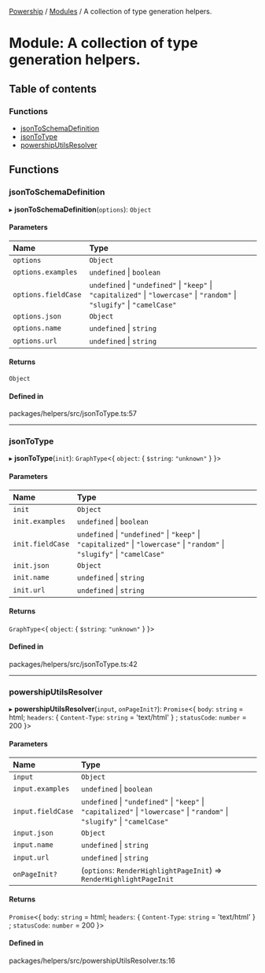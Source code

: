 [Powership](../README.md) / [Modules](../modules.md) / A collection of type generation helpers.

# Module: A collection of type generation helpers.

## Table of contents

### Functions

- [jsonToSchemaDefinition](A_collection_of_type_generation_helpers_.md#jsontoschemadefinition)
- [jsonToType](A_collection_of_type_generation_helpers_.md#jsontotype)
- [powershipUtilsResolver](A_collection_of_type_generation_helpers_.md#powershiputilsresolver)

## Functions

### jsonToSchemaDefinition

▸ **jsonToSchemaDefinition**(`options`): `Object`

#### Parameters

| Name | Type |
| :------ | :------ |
| `options` | `Object` |
| `options.examples` | `undefined` \| `boolean` |
| `options.fieldCase` | `undefined` \| ``"undefined"`` \| ``"keep"`` \| ``"capitalized"`` \| ``"lowercase"`` \| ``"random"`` \| ``"slugify"`` \| ``"camelCase"`` |
| `options.json` | `Object` |
| `options.name` | `undefined` \| `string` |
| `options.url` | `undefined` \| `string` |

#### Returns

`Object`

#### Defined in

packages/helpers/src/jsonToType.ts:57

___

### jsonToType

▸ **jsonToType**(`init`): `GraphType`<{ `object`: { `$string`: ``"unknown"``  }  }\>

#### Parameters

| Name | Type |
| :------ | :------ |
| `init` | `Object` |
| `init.examples` | `undefined` \| `boolean` |
| `init.fieldCase` | `undefined` \| ``"undefined"`` \| ``"keep"`` \| ``"capitalized"`` \| ``"lowercase"`` \| ``"random"`` \| ``"slugify"`` \| ``"camelCase"`` |
| `init.json` | `Object` |
| `init.name` | `undefined` \| `string` |
| `init.url` | `undefined` \| `string` |

#### Returns

`GraphType`<{ `object`: { `$string`: ``"unknown"``  }  }\>

#### Defined in

packages/helpers/src/jsonToType.ts:42

___

### powershipUtilsResolver

▸ **powershipUtilsResolver**(`input`, `onPageInit?`): `Promise`<{ `body`: `string` = html; `headers`: { `Content-Type`: `string` = 'text/html' } ; `statusCode`: `number` = 200 }\>

#### Parameters

| Name | Type |
| :------ | :------ |
| `input` | `Object` |
| `input.examples` | `undefined` \| `boolean` |
| `input.fieldCase` | `undefined` \| ``"undefined"`` \| ``"keep"`` \| ``"capitalized"`` \| ``"lowercase"`` \| ``"random"`` \| ``"slugify"`` \| ``"camelCase"`` |
| `input.json` | `Object` |
| `input.name` | `undefined` \| `string` |
| `input.url` | `undefined` \| `string` |
| `onPageInit?` | (`options`: `RenderHighlightPageInit`) => `RenderHighlightPageInit` |

#### Returns

`Promise`<{ `body`: `string` = html; `headers`: { `Content-Type`: `string` = 'text/html' } ; `statusCode`: `number` = 200 }\>

#### Defined in

packages/helpers/src/powershipUtilsResolver.ts:16
